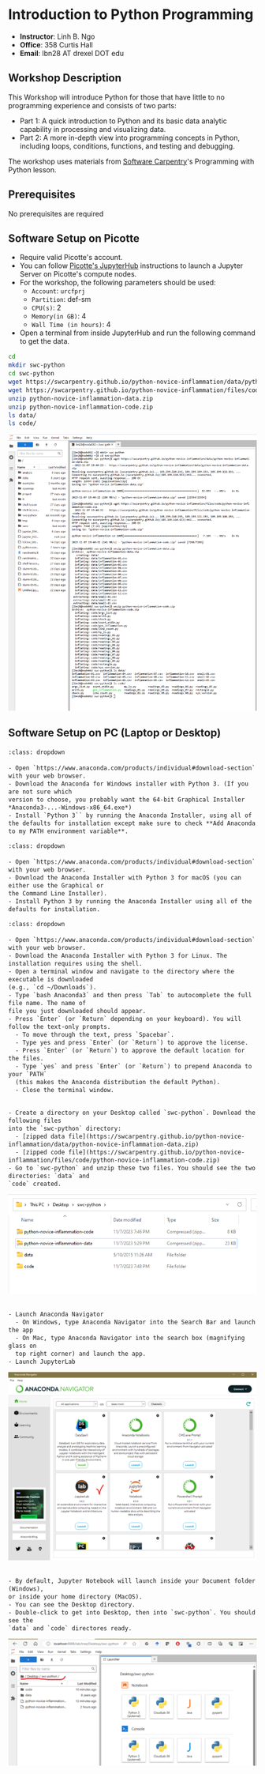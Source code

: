 # Introduction to Python Programming

- **Instructor**: Linh B. Ngo
- **Office**: 358 Curtis Hall
- **Email**: lbn28 AT drexel DOT edu

## Workshop Description

This Workshop will introduce Python for those that have little to no 
programming experience and consists of two parts:

-	Part 1: A quick introduction to Python and its basic data analytic 
capability in processing and visualizing data.
-	Part 2: A more in-depth view into programming concepts in Python, 
including loops, conditions, functions, and testing and debugging.

The workshop uses materials from [Software Carpentry](https://software-carpentry.org/)'s 
Programming with Python lesson. 

## Prerequisites

No prerequisites are required

## Software Setup on Picotte

- Require valid Picotte's account.
- You can follow [Picotte's JupyterHub](https://docs.urcf.drexel.edu/software/jupyterhub/jupyterhub/) 
instructions to launch a Jupyter Server on Picotte's compute nodes. 
- For the workshop, the following parameters should be used:
  - `Account`: `urcfprj`
  - `Partition`: def-sm
  - `CPU(s)`: 2
  - `Memory(in GB)`: 4
  - `Wall Time (in hours)`: 4
- Open a terminal from inside JupyterHub and run the following command to 
get the data. 

~~~bash
cd
mkdir swc-python
cd swc-python
wget https://swcarpentry.github.io/python-novice-inflammation/data/python-novice-inflammation-data.zip
wget https://swcarpentry.github.io/python-novice-inflammation/files/code/python-novice-inflammation-code.zip
unzip python-novice-inflammation-data.zip
unzip python-novice-inflammation-code.zip
ls data/
ls code/ 
~~~

![Getting data for Picotte](../fig/python_programming/00-index/picotte-data.png)


## Software Setup on PC (Laptop or Desktop)

```{admonition} Windows
:class: dropdown

- Open `https://www.anaconda.com/products/individual#download-section` with your web browser.
- Download the Anaconda for Windows installer with Python 3. (If you are not sure which 
version to choose, you probably want the 64-bit Graphical Installer *Anaconda3-...-Windows-x86_64.exe*)
- Install `Python 3`` by running the Anaconda Installer, using all of the defaults for installation except make sure to check **Add Anaconda to my PATH environment variable**.

```

```{admonition} MacOS
:class: dropdown

- Open `https://www.anaconda.com/products/individual#download-section` with your web browser.
- Download the Anaconda Installer with Python 3 for macOS (you can either use the Graphical or 
the Command Line Installer).
- Install Python 3 by running the Anaconda Installer using all of the defaults for installation.

```

```{admonition} Linux
:class: dropdown

- Open `https://www.anaconda.com/products/individual#download-section` with your web browser.
- Download the Anaconda Installer with Python 3 for Linux. The installation requires using the shell.
- Open a terminal window and navigate to the directory where the executable is downloaded 
(e.g., `cd ~/Downloads`).
- Type `bash Anaconda3` and then press `Tab` to autocomplete the full file name. The name of 
file you just downloaded should appear.
- Press `Enter` (or `Return` depending on your keyboard). You will follow the text-only prompts. 
  - To move through the text, press `Spacebar`. 
  - Type yes and press `Enter` (or `Return`) to approve the license. 
  - Press `Enter` (or `Return`) to approve the default location for the files. 
  - Type `yes` and press `Enter` (or `Return`) to prepend Anaconda to your `PATH` 
  (this makes the Anaconda distribution the default Python).
  - Close the terminal window.

```

```{admonition} Data preparation

- Create a directory on your Desktop called `swc-python`. Download the following files 
into the `swc-python` directory: 
  - [zipped data file](https://swcarpentry.github.io/python-novice-inflammation/data/python-novice-inflammation-data.zip)
  - [zipped code file](https://swcarpentry.github.io/python-novice-inflammation/files/code/python-novice-inflammation-code.zip)
- Go to `swc-python` and unzip these two files. You should see the two directories: `data` and 
`code` created. 

```
![Getting data for Desktops](../fig/python_programming/00-index/desktop-files.png)


```{admonition} Launch Jupyter Notebook (Step 1)

- Launch Anaconda Navigator
  - On Windows, type Anaconda Navigator into the Search Bar and launch the app
  - On Mac, type Anaconda Navigator into the search box (magnifying glass on 
  top right corner) and launch the app. 
- Launch JupyterLab 

```

![Launch Anaconda Navigator](../fig/python_programming/00-index/navigator.png)

```{admonition} Launch Jupyter Notebook (Step 2)

- By default, Jupyter Notebook will launch inside your Document folder (Windows), 
or inside your home directory (MacOS). 
- You can see the Desktop directory. 
- Double-click to get into Desktop, then into `swc-python`. You should see the 
`data` and `code` directores ready. 
```

![Launch Anaconda Navigator](../fig/python_programming/00-index/jupyter.png)
